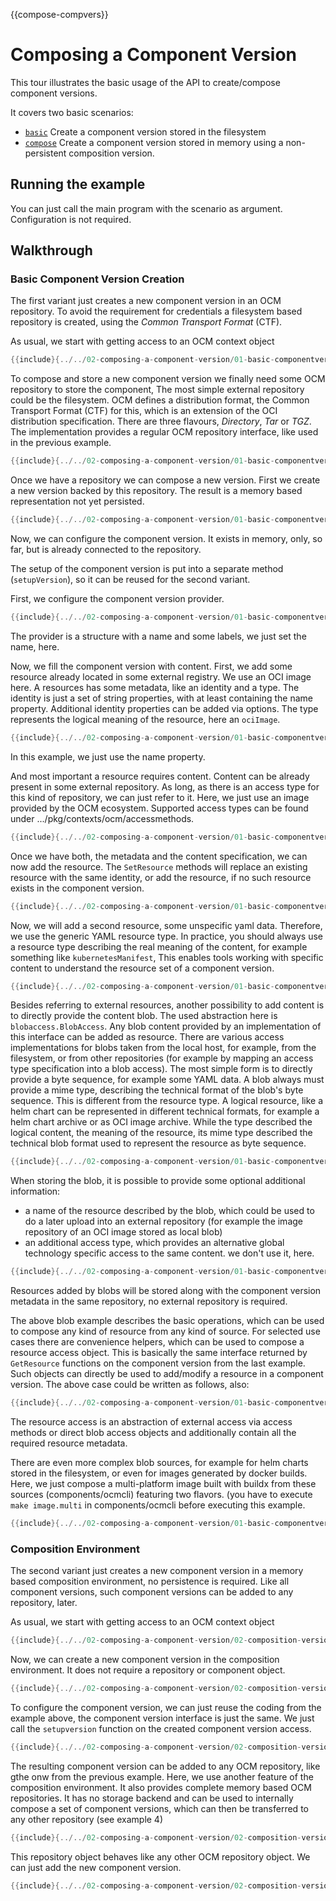 {{compose-compvers}}
# Composing a Component Version

This tour illustrates the basic usage of the API to
create/compose component versions.

It covers two basic scenarios:
- [`basic`](01-basic-componentversion-creation.go) Create a component version stored in the filesystem
- [`compose`](02-composition-version.go) Create a component version stored in memory using a non-persistent composition version.

## Running the example

You can just call the main program with the scenario as argument. Configuration is not required.

## Walkthrough

### Basic Component Version Creation

The first variant just creates a new component version
in an OCM repository. To avoid the requirement for 
credentials a filesystem based repository is created, using
the *Common Transport Format* (CTF).

As usual, we start with getting access to an OCM context
object

```go
{{include}{../../02-composing-a-component-version/01-basic-componentversion-creation.go}{default context}}
```

To compose and store a new component version
we finally need some OCM repository to
store the component, The most simple
external repository could be the filesystem.
OCM defines a distribution format, the
Common Transport Format (CTF) for this,
which is an extension of the OCI distribution
specification.
There are three flavours, *Directory*, *Tar* or *TGZ*.
The implementation provides a regular OCM repository
interface, like used in the previous example.

```go
{{include}{../../02-composing-a-component-version/01-basic-componentversion-creation.go}{create ctf}}
```

Once we have a repository we can compose a new version.
First we create a new version backed by this repository.
The result is a memory based representation not yet persisted.

```go
{{include}{../../02-composing-a-component-version/01-basic-componentversion-creation.go}{new version}}
```

Now, we can configure the component version. It exists in memory, only,
so far, but is already connected to the repository.

The setup of the component version is put into a 
separate method (`setupVersion`), so it can be reused for the second variant.

First, we configure the component version provider.

```go
{{include}{../../02-composing-a-component-version/01-basic-componentversion-creation.go}{setup provider}}
```

The provider is a structure with a name and some labels, we just set
the name, here.

Now, we fill the component version with content.
First, we add some resource already located in
some external registry. We use an OCI image here.
A resources has some metadata, like an identity
and a type.
The identity is just a set of string properties,
with at least containing the name property.
Additional identity properties can be added via
options.
The type represents the logical meaning of the
resource, here an `ociImage`.

```go
{{include}{../../02-composing-a-component-version/01-basic-componentversion-creation.go}{setup resource meta}}
```

In this example, we just use the name property.

And most important a resource requires content.
Content can be already present in some external
repository. As long, as there is an access type
for this kind of repository, we can just refer to it.
Here, we just use an image provided by the
OCM ecosystem.
Supported access types can be found under
.../pkg/contexts/ocm/accessmethods.

```go
{{include}{../../02-composing-a-component-version/01-basic-componentversion-creation.go}{setup image access}}
```

Once we have both, the metadata and the content specification,
we can now add the resource. 
The `SetResource` methods will replace an existing resource with the same
identity, or add the resource, if no such resource exists in the component
version.

```go
{{include}{../../02-composing-a-component-version/01-basic-componentversion-creation.go}{setup resource}}
```

Now, we will add a second resource, some unspecific yaml data.
Therefore, we use the generic YAML resource type.
In practice, you should always use a resource type describing
the real meaning of the content, for example something like
`kubernetesManifest`, This enables tools working with specific content
to understand the resource set of a component version.

```go
{{include}{../../02-composing-a-component-version/01-basic-componentversion-creation.go}{setup second meta}}
```

Besides referring to external resources, another possibility
to add content is to directly provide the content blob. The
used abstraction here is `blobaccess.BlobAccess`.
Any blob content provided by an implementation of this
interface can be added as resource.
There are various access implementations for blobs
taken from the local host, for example, from the filesystem,
or from other repositories (for example by mapping
an access type specification into a blob access).
The most simple form is to directly provide a byte sequence,
for example some YAML data.
A blob always must provide a mime type, describing the
technical format of the blob's byte sequence. This is different
from the resource type. A logical resource, like a helm chart can be
represented in different technical formats, for example a helm chart
archive or as OCI image archive. While the type described the
logical content, the meaning of the resource, its mime type
described the technical blob format used to represent
the resource as byte sequence.

```go
{{include}{../../02-composing-a-component-version/01-basic-componentversion-creation.go}{string blob access}}
```

When storing the blob, it is possible to provide some
optional additional information:
- a name of the resource described by the blob, which could
  be used to do a later upload into an external repository
  (for example the image repository of an OCI image stored
  as local blob)
- an additional access type, which provides an alternative
  global technology specific access to the same content.
  we don't use it, here.

```go
{{include}{../../02-composing-a-component-version/01-basic-componentversion-creation.go}{setup by blob access}}
```

Resources added by blobs will be stored along with the component
version metadata in the same repository, no external
repository is required.

The above blob example describes the basic operations,
which can be used to compose any kind of resource 
from any kind of source.
For selected use cases there are convenience helpers,
which can be used to compose a resource access object.
This is basically the same interface returned by `GetResource`
functions on the component version from the last example.
Such objects can directly be used to add/modify a resource in a
component version.
The above case could be written as follows, also:

```go
{{include}{../../02-composing-a-component-version/01-basic-componentversion-creation.go}{setup by access}}
```

The resource access is an abstraction of external access via access
methods or direct blob access objects and additionally
contain all the required resource metadata.

There are even more complex blob sources, for example
for helm charts stored in the filesystem, or even for images
generated by docker builds.
Here, we just compose a multi-platform image built with buildx
from these sources (components/ocmcli) featuring two flavors.
(you have to execute `make image.multi` in components/ocmcli
before executing this example.

```go
{{include}{../../02-composing-a-component-version/01-basic-componentversion-creation.go}{setup by docker}}
```

### Composition Environment

The second variant just creates a new component version
in a memory based composition environment, no persistence is 
required. Like all component versions, such component versions
can be added to any repository, later.

As usual, we start with getting access to an OCM context
object

```go
{{include}{../../02-composing-a-component-version/02-composition-version.go}{default context}}
```

Now, we can create a new component version in the composition
environment. It does not require a repository or component object.

```go
{{include}{../../02-composing-a-component-version/02-composition-version.go}{new version}}
```

To configure the component version, we can just reuse the coding
from the example above, the component version interface is just the same.
We just call the `setupversion` function on the created component version access.

```go
{{include}{../../02-composing-a-component-version/02-composition-version.go}{setup version}}
```

The resulting component version can be added to any OCM repository,
like gthe onw from the previous example.
Here, we use another feature of the composition environment. It also provides
complete memory based OCM repositories.
It has no storage backend and can be used to internally compose
a set of component versions, which can then be transferred
to any other repository (see example 4)

```go
{{include}{../../02-composing-a-component-version/02-composition-version.go}{create composition repository}}
```

This repository object behaves like any other OCM repository object. We can just
add the new component version.

```go
{{include}{../../02-composing-a-component-version/02-composition-version.go}{add version}}
```